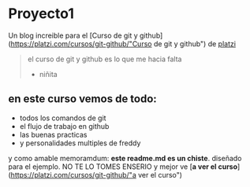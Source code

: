 # Proyecto1

Un blog increible para el [Curso de git y github]
(https://platzi.com/cursos/git-github/"Curso de git y github") de [platzi](https://platzi.com/*platzi*)
> el curso de git y github es lo que me hacia falta
> - niñita

## en este curso vemos de todo:
* todos los comandos de git
* el flujo de trabajo en github
* las buenas practicas
* y personalidades multiples de freddy

y como amable memoramdum: **este readme.md es un chiste**. diseñado para el ejemplo. NO TE LO TOMES ENSERIO y mejor ve [**a ver el curso**]
(https://platzi.com/cursos/git-github/"a ver el curso")